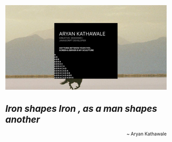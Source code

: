 ![Card](<card.png>)
# ***Iron shapes Iron , as a man shapes another***
<div align="right">~ Aryan Kathawale</div>
